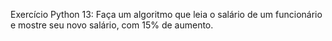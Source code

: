 Exercício Python 13: Faça um algoritmo que leia o salário de um funcionário e mostre seu novo salário, com 15% de aumento.